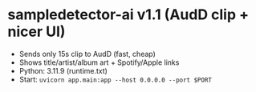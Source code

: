 # sampledetector-ai v1.1 (AudD clip + nicer UI)

- Sends only 15s clip to AudD (fast, cheap)
- Shows title/artist/album art + Spotify/Apple links
- Python: 3.11.9 (runtime.txt)
- Start: `uvicorn app.main:app --host 0.0.0.0 --port $PORT`

